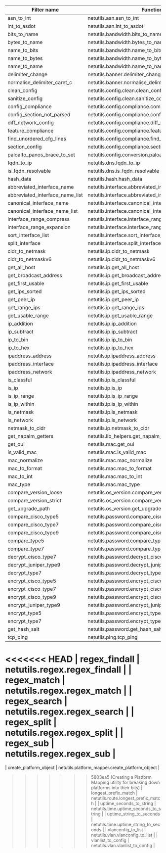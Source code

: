 | Filter name | Function |
| ---------- | ------ |
| asn_to_int | netutils.asn.asn_to_int |
| int_to_asdot | netutils.asn.int_to_asdot |
| bits_to_name | netutils.bandwidth.bits_to_name |
| bytes_to_name | netutils.bandwidth.bytes_to_name |
| name_to_bits | netutils.bandwidth.name_to_bits |
| name_to_bytes | netutils.bandwidth.name_to_bytes |
| name_to_name | netutils.bandwidth.name_to_name |
| delimiter_change | netutils.banner.delimiter_change |
| normalise_delimiter_caret_c | netutils.banner.normalise_delimiter_caret_c |
| clean_config | netutils.config.clean.clean_config |
| sanitize_config | netutils.config.clean.sanitize_config |
| config_compliance | netutils.config.compliance.compliance |
| config_section_not_parsed | netutils.config.compliance.config_section_not_parsed |
| diff_network_config | netutils.config.compliance.diff_network_config |
| feature_compliance | netutils.config.compliance.feature_compliance |
| find_unordered_cfg_lines | netutils.config.compliance.find_unordered_cfg_lines |
| section_config | netutils.config.compliance.section_config |
| paloalto_panos_brace_to_set | netutils.config.conversion.paloalto_panos_brace_to_set |
| fqdn_to_ip | netutils.dns.fqdn_to_ip |
| is_fqdn_resolvable | netutils.dns.is_fqdn_resolvable |
| hash_data | netutils.hash.hash_data |
| abbreviated_interface_name | netutils.interface.abbreviated_interface_name |
| abbreviated_interface_name_list | netutils.interface.abbreviated_interface_name_list |
| canonical_interface_name | netutils.interface.canonical_interface_name |
| canonical_interface_name_list | netutils.interface.canonical_interface_name_list |
| interface_range_compress | netutils.interface.interface_range_compress |
| interface_range_expansion | netutils.interface.interface_range_expansion |
| sort_interface_list | netutils.interface.sort_interface_list |
| split_interface | netutils.interface.split_interface |
| cidr_to_netmask | netutils.ip.cidr_to_netmask |
| cidr_to_netmaskv6 | netutils.ip.cidr_to_netmaskv6 |
| get_all_host | netutils.ip.get_all_host |
| get_broadcast_address | netutils.ip.get_broadcast_address |
| get_first_usable | netutils.ip.get_first_usable |
| get_ips_sorted | netutils.ip.get_ips_sorted |
| get_peer_ip | netutils.ip.get_peer_ip |
| get_range_ips | netutils.ip.get_range_ips |
| get_usable_range | netutils.ip.get_usable_range |
| ip_addition | netutils.ip.ip_addition |
| ip_subtract | netutils.ip.ip_subtract |
| ip_to_bin | netutils.ip.ip_to_bin |
| ip_to_hex | netutils.ip.ip_to_hex |
| ipaddress_address | netutils.ip.ipaddress_address |
| ipaddress_interface | netutils.ip.ipaddress_interface |
| ipaddress_network | netutils.ip.ipaddress_network |
| is_classful | netutils.ip.is_classful |
| is_ip | netutils.ip.is_ip |
| is_ip_range | netutils.ip.is_ip_range |
| is_ip_within | netutils.ip.is_ip_within |
| is_netmask | netutils.ip.is_netmask |
| is_network | netutils.ip.is_network |
| netmask_to_cidr | netutils.ip.netmask_to_cidr |
| get_napalm_getters | netutils.lib_helpers.get_napalm_getters |
| get_oui | netutils.mac.get_oui |
| is_valid_mac | netutils.mac.is_valid_mac |
| mac_normalize | netutils.mac.mac_normalize |
| mac_to_format | netutils.mac.mac_to_format |
| mac_to_int | netutils.mac.mac_to_int |
| mac_type | netutils.mac.mac_type |
| compare_version_loose | netutils.os_version.compare_version_loose |
| compare_version_strict | netutils.os_version.compare_version_strict |
| get_upgrade_path | netutils.os_version.get_upgrade_path |
| compare_cisco_type5 | netutils.password.compare_cisco_type5 |
| compare_cisco_type7 | netutils.password.compare_cisco_type7 |
| compare_cisco_type9 | netutils.password.compare_cisco_type9 |
| compare_type5 | netutils.password.compare_type5 |
| compare_type7 | netutils.password.compare_type7 |
| decrypt_cisco_type7 | netutils.password.decrypt_cisco_type7 |
| decrypt_juniper_type9 | netutils.password.decrypt_juniper_type9 |
| decrypt_type7 | netutils.password.decrypt_type7 |
| encrypt_cisco_type5 | netutils.password.encrypt_cisco_type5 |
| encrypt_cisco_type7 | netutils.password.encrypt_cisco_type7 |
| encrypt_cisco_type9 | netutils.password.encrypt_cisco_type9 |
| encrypt_juniper_type9 | netutils.password.encrypt_juniper_type9 |
| encrypt_type5 | netutils.password.encrypt_type5 |
| encrypt_type7 | netutils.password.encrypt_type7 |
| get_hash_salt | netutils.password.get_hash_salt |
| tcp_ping | netutils.ping.tcp_ping |
<<<<<<< HEAD
| regex_findall | netutils.regex.regex_findall |
| regex_match | netutils.regex.regex_match |
| regex_search | netutils.regex.regex_search |
| regex_split | netutils.regex.regex_split |
| regex_sub | netutils.regex.regex_sub |
=======
| create_platform_object | netutils.platform_mapper.create_platform_object |
>>>>>>> 5803ea5 (Creating a Platform Mapping utility for breaking down platforms into their bits)
| longest_prefix_match | netutils.route.longest_prefix_match |
| uptime_seconds_to_string | netutils.time.uptime_seconds_to_string |
| uptime_string_to_seconds | netutils.time.uptime_string_to_seconds |
| vlanconfig_to_list | netutils.vlan.vlanconfig_to_list |
| vlanlist_to_config | netutils.vlan.vlanlist_to_config |